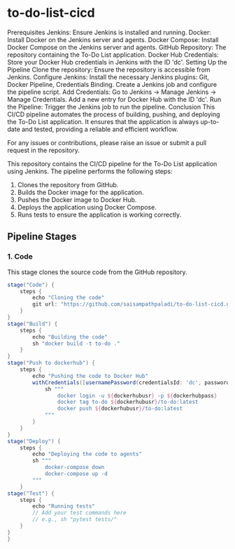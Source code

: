 # to-do-list-cicd
Prerequisites
Jenkins: Ensure Jenkins is installed and running.
Docker: Install Docker on the Jenkins server and agents.
Docker Compose: Install Docker Compose on the Jenkins server and agents.
GitHub Repository: The repository containing the To-Do List application.
Docker Hub Credentials: Store your Docker Hub credentials in Jenkins with the ID 'dc'.
Setting Up the Pipeline
Clone the repository: Ensure the repository is accessible from Jenkins.
Configure Jenkins:
Install the necessary Jenkins plugins: Git, Docker Pipeline, Credentials Binding.
Create a Jenkins job and configure the pipeline script.
Add Credentials:
Go to Jenkins -> Manage Jenkins -> Manage Credentials.
Add a new entry for Docker Hub with the ID 'dc'.
Run the Pipeline: Trigger the Jenkins job to run the pipeline.
Conclusion
This CI/CD pipeline automates the process of building, pushing, and deploying the To-Do List application. It ensures that the application is always up-to-date and tested, providing a reliable and efficient workflow.

For any issues or contributions, please raise an issue or submit a pull request in the repository.

This repository contains the CI/CD pipeline for the To-Do List application using Jenkins. The pipeline performs the following steps:
1. Clones the repository from GitHub.
2. Builds the Docker image for the application.
3. Pushes the Docker image to Docker Hub.
4. Deploys the application using Docker Compose.
5. Runs tests to ensure the application is working correctly.

## Pipeline Stages

### 1. Code
This stage clones the source code from the GitHub repository.

```groovy
stage("Code") {
    steps {
        echo "Cloning the code"
        git url: "https://github.com/saisampathpaladi/to-do-list-cicd.git", branch: "main"
    }
}
stage("Build") {
    steps {
        echo "Building the code"
        sh "docker build -t to-do ."
    }
}
stage("Push to dockerhub") {
    steps {
        echo "Pushing the code to Docker Hub"
        withCredentials([usernamePassword(credentialsId: 'dc', passwordVariable: 'dockerhubpass', usernameVariable: 'dockerhubusr')]) {
            sh """
                docker login -u ${dockerhubusr} -p ${dockerhubpass}
                docker tag to-do ${dockerhubusr}/to-do:latest
                docker push ${dockerhubusr}/to-do:latest
            """
        }
    }
}
stage("Deploy") {
    steps {
        echo "Deploying the code to agents"
        sh """
            docker-compose down
            docker-compose up -d
        """
    }
stage("Test") {
    steps {
        echo "Running tests"
        // Add your test commands here
        // e.g., sh "pytest tests/"
    }
}
}

